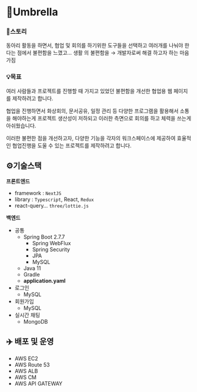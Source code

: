 # 🌂Umbrella

### 📖스토리

동아리 활동을 하면서, 협업 및 회의를 하기위한 도구들을 선택하고 여러개를 나눠야 한다는 점에서 불편함을 느꼈고… 생활 의 불편함을 → 개발자로써 해결 하고자 하는 마음가짐

### 💡목표

여러 사람들과 프로젝트를 진행할 때 가지고 있었던 불편함을 개선한 협업용 웹 페이지를 제작하려고 합니다. 

협업을 진행하면서 화상회의, 문서공유, 일정 관리 등 다양한 프로그램을 활용해서 소통을 해야하는게 프로젝트 생산성이 저하되고 이러한 측면으로 회의를 하고 체력을 쓰는게 아쉬웠습니다.

이러한 불편한 점을 개선하고자, 다양한 기능을 각자의 워크스페이스에 제공하여 효율적인 협업진행을 도울 수 있는 프로젝트를 제작하려고 합니다.


## ⚙️기술스택

**프론트엔드**

- framework : `NextJS`
- library : `Typescript`, React, `Redux`
- react-query… `three/lottie.js`

************백엔드************

- 공통
    - Spring Boot 2.7.7
        - Spring WebFlux
        - Spring Security
        - JPA
        - MySQL
    - Java 11
    - Gradle
    - **application.yaml**
- 로그인
    - MySQL
- 회원가입
    - MySQL
- 실시간 채팅
    - MongoDB

## ✈️ 배포 및 운영 
- AWS EC2
- AWS Route 53
- AWS ALB
- AWS CM
- AWS API GATEWAY

